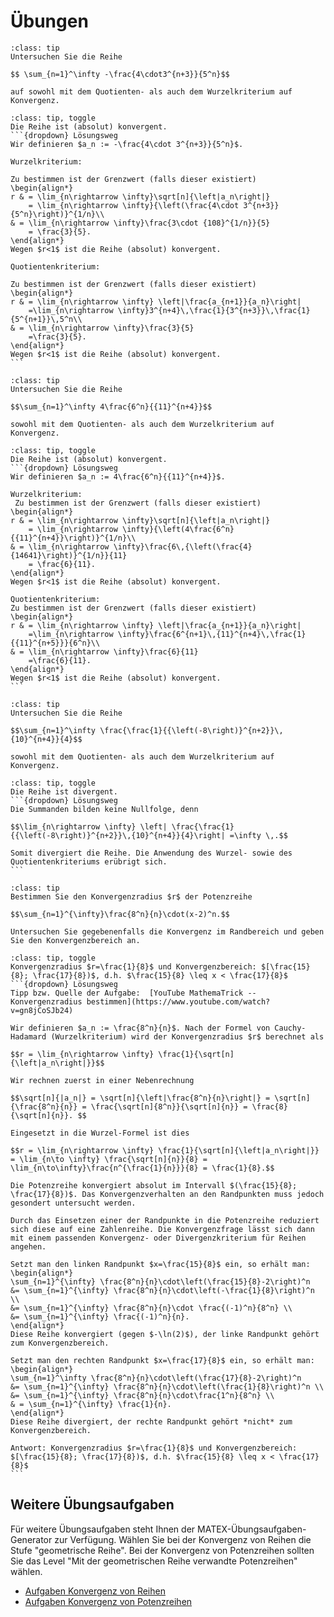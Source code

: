 # Übungen

```{admonition} Übung 4.1
:class: tip
Untersuchen Sie die Reihe 

$$ \sum_{n=1}^\infty -\frac{4\cdot3^{n+3}}{5^n}$$

auf sowohl mit dem Quotienten- als auch dem Wurzelkriterium auf Konvergenz.
```
````{admonition} Lösung
:class: tip, toggle
Die Reihe ist (absolut) konvergent. 
```{dropdown} Lösungsweg
Wir definieren $a_n := -\frac{4\cdot 3^{n+3}}{5^n}$. 
 
Wurzelkriterium: 

Zu bestimmen ist der Grenzwert (falls dieser existiert)  
\begin{align*} 
r & = \lim_{n\rightarrow \infty}\sqrt[n]{\left|a_n\right|}
    = \lim_{n\rightarrow \infty}{\left(\frac{4\cdot 3^{n+3}}{5^n}\right)}^{1/n}\\ 
& = \lim_{n\rightarrow \infty}\frac{3\cdot {108}^{1/n}}{5}
    = \frac{3}{5}. 
\end{align*} 
Wegen $r<1$ ist die Reihe (absolut) konvergent. 
 
Quotientenkriterium: 

Zu bestimmen ist der Grenzwert (falls dieser existiert) 
\begin{align*} 
r & = \lim_{n\rightarrow \infty} \left|\frac{a_{n+1}}{a_n}\right|
    =\lim_{n\rightarrow \infty}3^{n+4}\,\frac{1}{3^{n+3}}\,\frac{1}{5^{n+1}}\,5^n\\ 
& = \lim_{n\rightarrow \infty}\frac{3}{5}
    =\frac{3}{5}. 
\end{align*} 
Wegen $r<1$ ist die Reihe (absolut) konvergent.  
```
````

```{admonition} Übung 4.2
:class: tip
Untersuchen Sie die Reihe 

$$\sum_{n=1}^\infty 4\frac{6^n}{{11}^{n+4}}$$

sowohl mit dem Quotienten- als auch dem Wurzelkriterium auf Konvergenz.
```

````{admonition} Lösung
:class: tip, toggle
Die Reihe ist (absolut) konvergent. 
```{dropdown} Lösungsweg
Wir definieren $a_n := 4\frac{6^n}{{11}^{n+4}}$. 

Wurzelkriterium: 
 Zu bestimmen ist der Grenzwert (falls dieser existiert)  
\begin{align*} 
r & = \lim_{n\rightarrow \infty}\sqrt[n]{\left|a_n\right|}
    = \lim_{n\rightarrow \infty}{\left(4\frac{6^n}{{11}^{n+4}}\right)}^{1/n}\\ 
& = \lim_{n\rightarrow \infty}\frac{6\,{\left(\frac{4}{14641}\right)}^{1/n}}{11}
    = \frac{6}{11}. 
\end{align*} 
Wegen $r<1$ ist die Reihe (absolut) konvergent. 
 
Quotientenkriterium: 
Zu bestimmen ist der Grenzwert (falls dieser existiert) 
\begin{align*} 
r & = \lim_{n\rightarrow \infty} \left|\frac{a_{n+1}}{a_n}\right|
    =\lim_{n\rightarrow \infty}\frac{6^{n+1}\,{11}^{n+4}\,\frac{1}{{11}^{n+5}}}{6^n}\\ 
& = \lim_{n\rightarrow \infty}\frac{6}{11}
    =\frac{6}{11}. 
\end{align*} 
Wegen $r<1$ ist die Reihe (absolut) konvergent.  
```
````


```{admonition} Übung 4.3
:class: tip
Untersuchen Sie die Reihe 

$$\sum_{n=1}^\infty \frac{\frac{1}{{\left(-8\right)}^{n+2}}\,{10}^{n+4}}{4}$$

sowohl mit dem Quotienten- als auch dem Wurzelkriterium auf Konvergenz.
```

````{admonition} Lösung
:class: tip, toggle
Die Reihe ist divergent.
```{dropdown} Lösungsweg
Die Summanden bilden keine Nullfolge, denn 

$$\lim_{n\rightarrow \infty} \left| \frac{\frac{1}{{\left(-8\right)}^{n+2}}\,{10}^{n+4}}{4}\right| =\infty \,.$$

Somit divergiert die Reihe. Die Anwendung des Wurzel- sowie des Quotientenkriteriums erübrigt sich. 
```
````

```{admonition} Übung 4.4
:class: tip
Bestimmen Sie den Konvergenzradius $r$ der Potenzreihe 

$$\sum_{n=1}^{\infty}\frac{8^n}{n}\cdot(x-2)^n.$$

Untersuchen Sie gegebenenfalls die Konvergenz im Randbereich und geben Sie den Konvergenzbereich an.
```
````{admonition} Lösung
:class: tip, toggle
Konvergenzradius $r=\frac{1}{8}$ und Konvergenzbereich: $[\frac{15}{8}; \frac{17}{8})$, d.h. $\frac{15}{8} \leq x < \frac{17}{8}$
```{dropdown} Lösungsweg
Tipp bzw. Quelle der Aufgabe:  [YouTube MathemaTrick -- Konvergenzradius bestimmen](https://www.youtube.com/watch?v=gn8jCoSJb24) 

Wir definieren $a_n := \frac{8^n}{n}$. Nach der Formel von Cauchy-Hadamard (Wurzelkriterium) wird der Konvergenzradius $r$ berechnet als

$$r = \lim_{n\rightarrow \infty} \frac{1}{\sqrt[n]{\left|a_n\right|}}$$

Wir rechnen zuerst in einer Nebenrechnung

$$\sqrt[n]{|a_n|} = \sqrt[n]{\left|\frac{8^n}{n}\right|} = \sqrt[n]{\frac{8^n}{n}} = \frac{\sqrt[n]{8^n}}{\sqrt[n]{n}} = \frac{8}{\sqrt[n]{n}}. $$

Eingesetzt in die Wurzel-Formel ist dies

$$r = \lim_{n\rightarrow \infty} \frac{1}{\sqrt[n]{\left|a_n\right|}} = \lim_{n\to \infty} \frac{\sqrt[n]{n}}{8} = \lim_{n\to\infty}\frac{n^{\frac{1}{n}}}{8} = \frac{1}{8}.$$

Die Potenzreihe konvergiert absolut im Intervall $(\frac{15}{8}; \frac{17}{8})$. Das Konvergenzverhalten an den Randpunkten muss jedoch gesondert untersucht werden. 

Durch das Einsetzen einer der Randpunkte in die Potenzreihe reduziert sich diese auf eine Zahlenreihe. Die Konvergenzfrage lässt sich dann mit einem passenden Konvergenz- oder Divergenzkriterium für Reihen angehen. 

Setzt man den linken Randpunkt $x=\frac{15}{8}$ ein, so erhält man: 
\begin{align*}
\sum_{n=1}^{\infty} \frac{8^n}{n}\cdot\left(\frac{15}{8}-2\right)^n 
&= \sum_{n=1}^{\infty} \frac{8^n}{n}\cdot\left(-\frac{1}{8}\right)^n \\
&= \sum_{n=1}^{\infty} \frac{8^n}{n}\cdot \frac{(-1)^n}{8^n} \\
&= \sum_{n=1}^{\infty} \frac{(-1)^n}{n}. 
\end{align*}
Diese Reihe konvergiert (gegen $-\ln(2)$), der linke Randpunkt gehört zum Konvergenzbereich.

Setzt man den rechten Randpunkt $x=\frac{17}{8}$ ein, so erhält man: 
\begin{align*}
\sum_{n=1}^\infty \frac{8^n}{n}\cdot\left(\frac{17}{8}-2\right)^n 
&= \sum_{n=1}^{\infty} \frac{8^n}{n}\cdot\left(\frac{1}{8}\right)^n \\
&= \sum_{n=1}^{\infty} \frac{8^n}{n}\cdot\frac{1^n}{8^n} \\
& = \sum_{n=1}^{\infty} \frac{1}{n}.
\end{align*}
Diese Reihe divergiert, der rechte Randpunkt gehört *nicht* zum Konvergenzbereich.

Antwort: Konvergenzradius $r=\frac{1}{8}$ und Konvergenzbereich: $[\frac{15}{8}; \frac{17}{8})$, d.h. $\frac{15}{8} \leq x < \frac{17}{8}$ 
```
````

## Weitere Übungsaufgaben

Für weitere Übungsaufgaben steht Ihnen der MATEX-Übungsaufgaben-Generator zur
Verfügung. Wählen Sie bei der Konvergenz von Reihen die Stufe "geometrische
Reihe". Bei der Konvergenz von Potenzreihen sollten Sie das Level "Mit der
geometrischen Reihe verwandte Potenzreihen" wählen.

* [Aufgaben Konvergenz von Reihen](https://lx4.mint-kolleg.kit.edu/MATeX/generatorview.php?data=NUxMamNmMHpNU2FrUnp5R2FkVkpTdz09)
* [Aufgaben Konvergenz von Potenzreihen](https://lx4.mint-kolleg.kit.edu/MATeX/generatorview.php?data=aXYvV0xpZW0rSGJHUHgrQm1TZnlVdz09)

